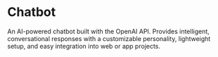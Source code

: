 # Chatbot
An AI-powered chatbot built with the OpenAI API. Provides intelligent, conversational responses with a customizable personality, lightweight setup, and easy integration into web or app projects.
